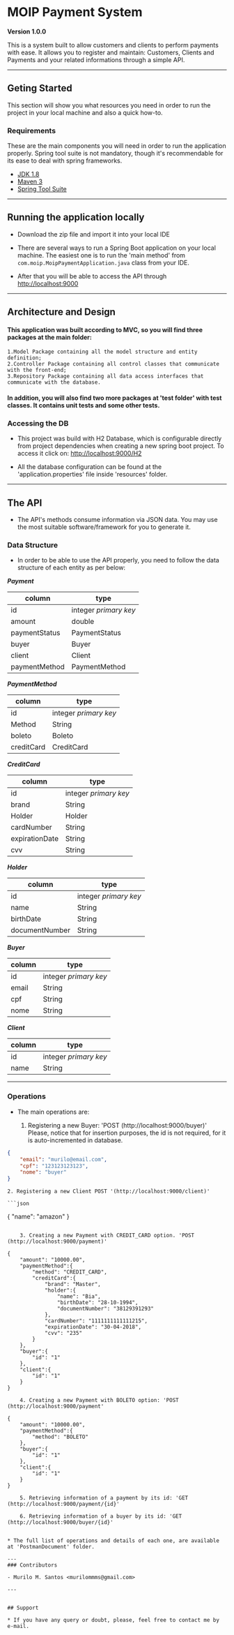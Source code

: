 # MOIP Payment System

**Version 1.0.0**

This is a system built to allow customers and clients to perform payments with ease. It allows you to register and maintain: Customers, Clients and Payments and your related informations through a simple API.

---

## Geting Started

This section will show you what resources you need in order to run the project in your local machine and also a quick how-to.

### Requirements

These are the main components you will need in order to run the application properly. Spring tool suite is not mandatory, though it's recommendable for its ease to deal with spring frameworks.

- [JDK 1.8](http://www.oracle.com/technetwork/java/javase/downloads/jdk8-downloads-2133151.html)
- [Maven 3](https://maven.apache.org)
- [Spring Tool Suite](https://spring.io/tools)

---

## Running the application locally

* Download the zip file and import it into your local IDE

* There are several ways to run a Spring Boot application on your local machine. The easiest one is to run the 'main method' from  `com.moip.MoipPaymentApplication.java` class from your IDE.

* After that you will be able to access the API through [http://localhost:9000](http://localhost:9000)

---

## Architecture and Design

#### This application was built according to MVC, so you will find three packages at the main folder:
	1.Model Package containing all the model structure and entity definition;
	2.Controller Package containing all control classes that communicate with the front-end;
	3.Repository Package containing all data access interfaces that communicate with the database.
	
#### In addition, you will also find two more packages at 'test folder' with test classes. It contains unit tests and some other tests.

### Accessing the DB

* This project was build with H2 Database, which is configurable directly from project dependencies when creating a new spring boot project.
  To access it click on: [http://localhost:9000/H2](http://localhost:9000/H2)

* All the database configuration can be found at the 'application.properties' file inside 'resources' folder.

---
## The API

* The API's methods consume information via JSON data. You may use the most suitable software/framework for you to generate it.

### Data Structure

* In order to be able to use the API properly, you need to follow the data structure of each entity as per below:

***Payment***

column | type
--- | ---
id | integer *primary key*
amount | double
paymentStatus | PaymentStatus
buyer | Buyer
client | Client
paymentMethod | PaymentMethod

***PaymentMethod***

column | type
--- | ---
id | integer *primary key*
Method | String
boleto | Boleto
creditCard | CreditCard

***CreditCard***

column | type
--- | ---
id | integer *primary key*
brand | String
Holder | Holder
cardNumber | String
expirationDate | String
cvv | String

***Holder***

column | type
--- | ---
id | integer *primary key*
name | String
birthDate | String
documentNumber | String

***Buyer***

column | type
--- | ---
id | integer *primary key*
email | String
cpf | String
nome | String

***Client***

column | type
--- | ---
id | integer *primary key*
name | String
---

### Operations

* The main operations are:

	1. Registering a new Buyer: 'POST (http://localhost:9000/buyer)' Please, notice that for insertion purposes, the id is not required, for it is
	auto-incremented in database.
	
```json
{
    "email": "murilo@email.com",
    "cpf": "123123123123",
    "nome": "buyer"
}
```

	2. Registering a new Client POST '(http://localhost:9000/client)'
	
	```json
{
    "name": "amazon"
}
```

	3. Creating a new Payment with CREDIT_CARD option. 'POST (http://localhost:9000/payment)'
	
{
	"amount": "10000.00",
	"paymentMethod":{
		"method": "CREDIT_CARD",
		"creditCard":{
			"brand": "Master",
			"holder":{
				"name": "Bia",
				"birthDate": "28-10-1994",
				"documentNumber": "38129391293"
			},
			"cardNumber": "1111111111111215",
			"expirationDate": "30-04-2018",
			"cvv": "235"
		}
	},
	"buyer":{
		"id": "1"
	},
	"client":{
		"id": "1"
	}
}

	4. Creating a new Payment with BOLETO option: 'POST (http://localhost:9000/payment'
	
{
	"amount": "10000.00",
	"paymentMethod":{
		"method": "BOLETO"
	},
	"buyer":{
		"id": "1"
	},
	"client":{
		"id": "1"
	}
}

	5. Retrieving information of a payment by its id: 'GET (http://localhost:9000/payment/{id}'
	
	6. Retrieving information of a buyer by its id: 'GET (http://localhost:9000/buyer/{id}'
	
	
* The full list of operations and details of each one, are available at 'PostmanDocument' folder.

---
### Contributors

- Murilo M. Santos <murilommms@gmail.com>

---


## Support

* If you have any query or doubt, please, feel free to contact me by e-mail.